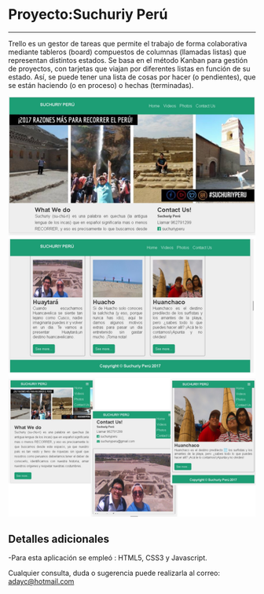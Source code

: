 # Proyecto:Suchuriy Perú
_____________


Trello es un gestor de tareas que permite el trabajo de forma colaborativa mediante tableros
(board) compuestos de columnas (llamadas listas) que representan distintos estados.
Se basa en el método Kanban para gestión de proyectos, con tarjetas que viajan por diferentes
listas en función de su estado. Así, se puede tener una lista de cosas por hacer (o pendientes),
que se están haciendo (o en proceso) o hechas (terminadas).




![Imagenes](assets/imgs/desktop-1.JPG)
![Imagenes](assets/imgs/desktop-2.JPG)
![Imagenes](assets/imgs/mobile.JPG)

## Detalles adicionales
-Para esta aplicación se empleó : HTML5, CSS3 y Javascript.

  
  Cualquier consulta, duda o sugerencia puede realizarla al correo: adayc@hotmail.com
